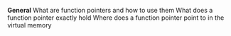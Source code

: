 <b>General</b>
What are function pointers and how to use them
What does a function pointer exactly hold
Where does a function pointer point to in the virtual memory
